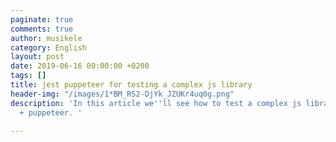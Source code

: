 ```yaml
---
paginate: true
comments: true
author: musikele
category: English
layout: post
date: 2019-06-16 00:00:00 +0200
tags: []
title: jest puppeteer for testing a complex js library
header-img: "/images/1*BM_RS2-DjYk_JZUKr4uq0g.png"
description: 'In this article we''ll see how to test a complex js library with jest
  + puppeteer. '

---
```

